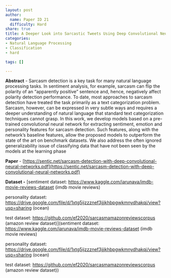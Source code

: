```yaml
---
layout: post
author:
  name: Paper ID 21
  difficulty: Hard
share: true
title: A Deeper Look into Sarcastic Tweets Using Deep Convolutional Neural Networks
categories:
- Natural Language Processing
- Classification
- hard

tags: []

---
```

**Abstract** - Sarcasm detection is a key task for many natural language processing tasks. In sentiment analysis, for example, sarcasm can flip the polarity of an “apparently positive” sentence and, hence, negatively affect polarity detection performance. To date, most approaches to sarcasm detection have treated the task primarily as a text categorization problem. Sarcasm, however, can be expressed in very subtle ways and requires a deeper understanding of natural language that standard text categorization techniques cannot grasp. In this work, we develop models based on a pre-trained convolutional neural network for extracting sentiment, emotion and personality features for sarcasm detection. Such features, along with the network’s baseline features, allow the proposed models to outperform the state of the art on benchmark datasets. We also address the often ignored generalizability issue of classifying data that have not been seen by the models at the learning phase



**Paper** - [https://sentic.net/sarcasm-detection-with-deep-convolutional-neural-networks.pdf](https://sentic.net/sarcasm-detection-with-deep-convolutional-neural-networks.pdf)

**Dataset -** [sentiment dataset: https://www.kaggle.com/iarunava/imdb-movie-reviews-dataset (imdb movie reviews)

personality dataset: https://drive.google.com/file/d/1xtg5ijzzznef3jjjkhbpgwkmnydhakqj/view?usp=sharing (ocean)

test dataset: https://github.com/ef2020/sarcasmamazonreviewscorpus (amazon review dataset)](sentiment dataset: https://www.kaggle.com/iarunava/imdb-movie-reviews-dataset (imdb movie reviews)

personality dataset: https://drive.google.com/file/d/1xtg5ijzzznef3jjjkhbpgwkmnydhakqj/view?usp=sharing (ocean)

test dataset: https://github.com/ef2020/sarcasmamazonreviewscorpus (amazon review dataset))
    